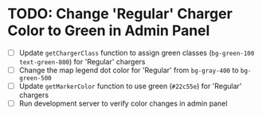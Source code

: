 # TODO: Change 'Regular' Charger Color to Green in Admin Panel

-   [ ] Update `getChargerClass` function to assign green classes (`bg-green-100 text-green-800`) for 'Regular' chargers
-   [ ] Change the map legend dot color for 'Regular' from `bg-gray-400` to `bg-green-500`
-   [ ] Update `getMarkerColor` function to use green (`#22c55e`) for 'Regular' chargers
-   [ ] Run development server to verify color changes in admin panel
